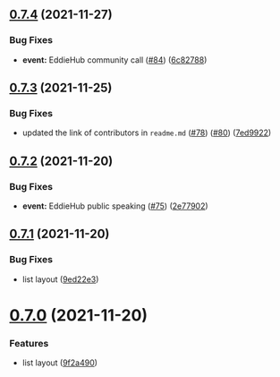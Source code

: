 ## [0.7.4](https://github.com/EddieHubCommunity/EventCalendar/compare/v0.7.3...v0.7.4) (2021-11-27)


### Bug Fixes

* **event:** EddieHub community call ([#84](https://github.com/EddieHubCommunity/EventCalendar/issues/84)) ([6c82788](https://github.com/EddieHubCommunity/EventCalendar/commit/6c82788aafa62f89fa9c2909b64399dd5eb999f9))



## [0.7.3](https://github.com/EddieHubCommunity/EventCalendar/compare/v0.7.2...v0.7.3) (2021-11-25)


### Bug Fixes

* updated the link of contributors in `readme.md` ([#78](https://github.com/EddieHubCommunity/EventCalendar/issues/78)) ([#80](https://github.com/EddieHubCommunity/EventCalendar/issues/80)) ([7ed9922](https://github.com/EddieHubCommunity/EventCalendar/commit/7ed9922b4dbb5f5c0a559f4f25aa3b412f436196))



## [0.7.2](https://github.com/EddieHubCommunity/EventCalendar/compare/v0.7.1...v0.7.2) (2021-11-20)


### Bug Fixes

* **event:** EddieHub public speaking ([#75](https://github.com/EddieHubCommunity/EventCalendar/issues/75)) ([2e77902](https://github.com/EddieHubCommunity/EventCalendar/commit/2e779020d07e604e700897c206354d239829fe0a))



## [0.7.1](https://github.com/EddieHubCommunity/EventCalendar/compare/v0.7.0...v0.7.1) (2021-11-20)


### Bug Fixes

* list layout ([9ed22e3](https://github.com/EddieHubCommunity/EventCalendar/commit/9ed22e33424de630be99700b88dc9c3373dcffc4))



# [0.7.0](https://github.com/EddieHubCommunity/EventCalendar/compare/v0.6.1...v0.7.0) (2021-11-20)


### Features

* list layout ([9f2a490](https://github.com/EddieHubCommunity/EventCalendar/commit/9f2a49038eeb1738676c1bc58079e65dd9dcaf1e))



